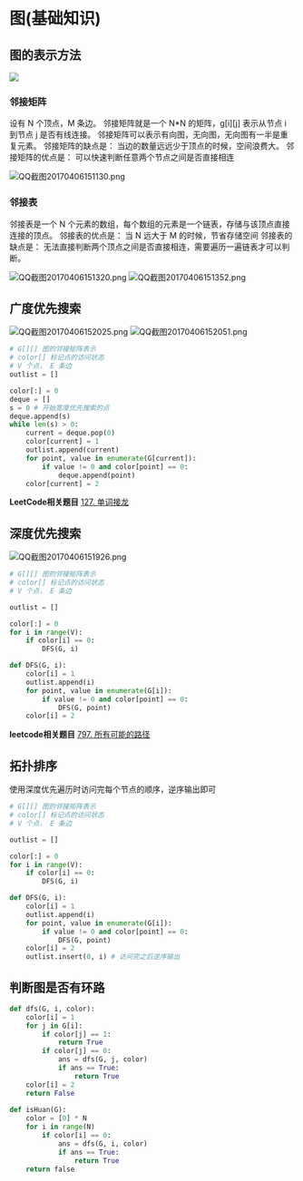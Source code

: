 # 图(基础知识)

## 图的表示方法

![](img\graph_showmethod.png)

### 邻接矩阵

设有 N 个顶点，M 条边。
邻接矩阵就是一个 N*N 的矩阵，g[i][j] 表示从节点 i 到节点 j 是否有线连接。
邻接矩阵可以表示有向图，无向图，无向图有一半是重复元素。
邻接矩阵的缺点是： 当边的数量远远少于顶点的时候，空间浪费大。
邻接矩阵的优点是： 可以快速判断任意两个节点之间是否直接相连

![QQ截图20170406151130.png](img\QQ截图20170406151130.png)

### 邻接表

邻接表是一个 N 个元素的数组，每个数组的元素是一个链表，存储与该顶点直接连接的顶点。
邻接表的优点是： 当 N 远大于 M 的时候，节省存储空间
邻接表的缺点是： 无法直接判断两个顶点之间是否直接相连，需要遍历一遍链表才可以判断。

![QQ截图20170406151320.png](img\QQ截图20170406151320.png)
![QQ截图20170406151352.png](img\QQ截图20170406151352.png)


## 广度优先搜索

![QQ截图20170406152025.png](img\QQ截图20170406152025.png)
![QQ截图20170406152051.png](img\QQ截图20170406152051.png)

```python
# G[][] 图的邻接矩阵表示
# color[] 标记点的访问状态
# V 个点， E 条边
outlist = []

color[:] = 0
deque = []
s = 0 # 开始宽度优先搜索的点
deque.append(s)
while len(s) > 0:   
    current = deque.pop(0)
    color[current] = 1
    outlist.append(current)
    for point, value in enumerate(G[current]):
        if value != 0 and color[point] == 0:
            deque.append(point)
    color[current] = 2
```


**LeetCode相关题目**
[127. 单词接龙](../../leetcode/127/readme.md)

## 深度优先搜索

![QQ截图20170406151926.png](img\QQ截图20170406151926.png)

```python
# G[][] 图的邻接矩阵表示
# color[] 标记点的访问状态
# V 个点， E 条边

outlist = []

color[:] = 0
for i in range(V):
    if color[i] == 0:
        DFS(G, i)

def DFS(G, i):
    color[i] = 1
    outlist.append(i)
    for point, value in enumerate(G[i]):
        if value != 0 and color[point] == 0:
            DFS(G, point)
    color[i] = 2
```

**leetcode相关题目**
[797. 所有可能的路径](../../leetcode/797/readme.md)

## 拓扑排序

使用深度优先遍历时访问完每个节点的顺序，逆序输出即可

```python
# G[][] 图的邻接矩阵表示
# color[] 标记点的访问状态
# V 个点， E 条边

outlist = []

color[:] = 0
for i in range(V):
    if color[i] == 0:
        DFS(G, i)

def DFS(G, i):
    color[i] = 1
    outlist.append(i)
    for point, value in enumerate(G[i]):
        if value != 0 and color[point] == 0:
            DFS(G, point)
    color[i] = 2
    outlist.insert(0, i) # 访问完之后逆序输出

```

## 判断图是否有环路

```python
def dfs(G, i, color):
    color[i] = 1
    for j in G[i]:
        if color[j] == 1:
            return True
        if color[j] == 0:
            ans = dfs(G, j, color)
            if ans == True:
                return True
    color[i] = 2
    return False
    
def isHuan(G):
    color = [0] * N
    for i in range(N)
        if color[i] == 0:
            ans = dfs(G, i, color)
            if ans == True:
                return True
    return false
```